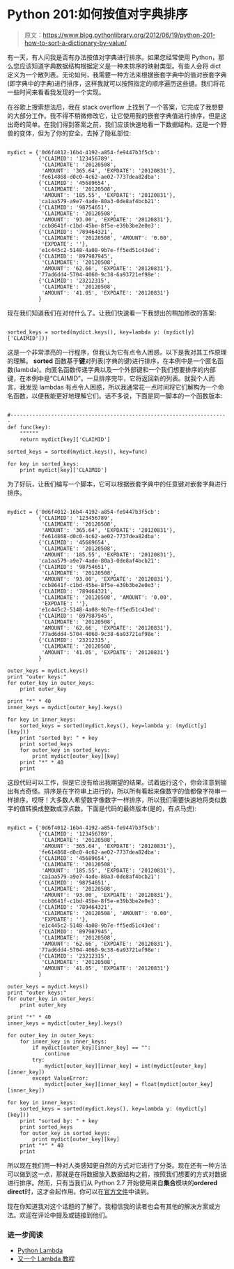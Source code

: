 # Python 201:如何按值对字典排序

> 原文：<https://www.blog.pythonlibrary.org/2012/06/19/python-201-how-to-sort-a-dictionary-by-value/>

有一天，有人问我是否有办法按值对字典进行排序。如果您经常使用 Python，那么您应该知道字典数据结构根据定义是一种未排序的映射类型。有些人会将 dict 定义为一个散列表。无论如何，我需要一种方法来根据嵌套字典中的值对嵌套字典(即字典中的字典)进行排序，这样我就可以按照指定的顺序遍历这些键。我们将花一些时间来看看我发现的一个实现。

在谷歌上搜索想法后，我在 stack overflow 上找到了一个答案，它完成了我想要的大部分工作。我不得不稍微修改它，让它使用我的嵌套字典值进行排序，但是这出奇的简单。在我们得到答案之前，我们应该快速地看一下数据结构。这是一个野兽的变体，但为了你的安全，去掉了隐私部位:

```

mydict = {'0d6f4012-16b4-4192-a854-fe9447b3f5cb': 
          {'CLAIMID': '123456789',
           'CLAIMDATE': '20120508', 
           'AMOUNT': '365.64', 'EXPDATE': '20120831'}, 
          'fe614868-d0c0-4c62-ae02-7737dea82dba': 
          {'CLAIMID': '45689654', 
           'CLAIMDATE': '20120508', 
           'AMOUNT': '185.55', 'EXPDATE': '20120831'}, 
          'ca1aa579-a9e7-4ade-80a3-0de8af4bcb21': 
          {'CLAIMID': '98754651',
           'CLAIMDATE': '20120508', 
           'AMOUNT': '93.00', 'EXPDATE': '20120831'},
          'ccb8641f-c1bd-45be-8f5e-e39b3be2e0e3': 
          {'CLAIMID': '789464321',
           'CLAIMDATE': '20120508', 'AMOUNT': '0.00',
           'EXPDATE': ''}, 
          'e1c445c2-5148-4a08-9b7e-ff5ed51c43ed': 
          {'CLAIMID': '897987945', 
           'CLAIMDATE': '20120508', 
           'AMOUNT': '62.66', 'EXPDATE': '20120831'}, 
          '77ad6dd4-5704-4060-9c38-6a93721ef98e': 
          {'CLAIMID': '23212315',
           'CLAIMDATE': '20120508', 
           'AMOUNT': '41.05', 'EXPDATE': '20120831'}
          }

```

现在我们知道我们在对付什么了。让我们快速看一下我想出的稍加修改的答案:

```

sorted_keys = sorted(mydict.keys(), key=lambda y: (mydict[y]['CLAIMID']))

```

这是一个非常漂亮的一行程序，但我认为它有点令人困惑。以下是我对其工作原理的理解。 **sorted** 函数基于**键**对列表(字典的键)进行排序，在本例中是一个匿名函数(lambda)。向匿名函数传递字典以及一个外部键和一个我们想要排序的内部键，在本例中是“CLAIMID”。一旦排序完毕，它将返回新的列表。就我个人而言，我发现 lambdas 有点令人困惑，所以我通常花一点时间将它们解构为一个命名函数，以便我能更好地理解它们。话不多说，下面是同一脚本的一个函数版本:

```

#----------------------------------------------------------------------
def func(key):
    """"""
    return mydict[key]['CLAIMID']

sorted_keys = sorted(mydict.keys(), key=func)

for key in sorted_keys:
    print mydict[key]['CLAIMID']

```

为了好玩，让我们编写一个脚本，它可以根据嵌套字典中的任意键对嵌套字典进行排序。

```

mydict = {'0d6f4012-16b4-4192-a854-fe9447b3f5cb': 
          {'CLAIMID': '123456789',
           'CLAIMDATE': '20120508', 
           'AMOUNT': '365.64', 'EXPDATE': '20120831'}, 
          'fe614868-d0c0-4c62-ae02-7737dea82dba': 
          {'CLAIMID': '45689654', 
           'CLAIMDATE': '20120508', 
           'AMOUNT': '185.55', 'EXPDATE': '20120831'}, 
          'ca1aa579-a9e7-4ade-80a3-0de8af4bcb21': 
          {'CLAIMID': '98754651',
           'CLAIMDATE': '20120508', 
           'AMOUNT': '93.00', 'EXPDATE': '20120831'},
          'ccb8641f-c1bd-45be-8f5e-e39b3be2e0e3': 
          {'CLAIMID': '789464321',
           'CLAIMDATE': '20120508', 'AMOUNT': '0.00',
           'EXPDATE': ''}, 
          'e1c445c2-5148-4a08-9b7e-ff5ed51c43ed': 
          {'CLAIMID': '897987945', 
           'CLAIMDATE': '20120508', 
           'AMOUNT': '62.66', 'EXPDATE': '20120831'}, 
          '77ad6dd4-5704-4060-9c38-6a93721ef98e': 
          {'CLAIMID': '23212315',
           'CLAIMDATE': '20120508', 
           'AMOUNT': '41.05', 'EXPDATE': '20120831'}
          }

outer_keys = mydict.keys()
print "outer keys:"
for outer_key in outer_keys:
    print outer_key

print "*" * 40
inner_keys = mydict[outer_key].keys()

for key in inner_keys:
    sorted_keys = sorted(mydict.keys(), key=lambda y: (mydict[y][key]))
    print "sorted by: " + key
    print sorted_keys
    for outer_key in sorted_keys:
        print mydict[outer_key][key]
    print "*" * 40
    print

```

这段代码可以工作，但是它没有给出我期望的结果。试着运行这个，你会注意到输出有点奇怪。排序是在字符串上进行的，所以所有看起来像数字的值都像字符串一样排序。哎呀！大多数人希望数字像数字一样排序，所以我们需要快速地将类似数字的值转换成整数或浮点数。下面是代码的最终版本(是的，有点马虎):

```

mydict = {'0d6f4012-16b4-4192-a854-fe9447b3f5cb': 
          {'CLAIMID': '123456789',
           'CLAIMDATE': '20120508', 
           'AMOUNT': '365.64', 'EXPDATE': '20120831'}, 
          'fe614868-d0c0-4c62-ae02-7737dea82dba': 
          {'CLAIMID': '45689654', 
           'CLAIMDATE': '20120508', 
           'AMOUNT': '185.55', 'EXPDATE': '20120831'}, 
          'ca1aa579-a9e7-4ade-80a3-0de8af4bcb21': 
          {'CLAIMID': '98754651',
           'CLAIMDATE': '20120508', 
           'AMOUNT': '93.00', 'EXPDATE': '20120831'},
          'ccb8641f-c1bd-45be-8f5e-e39b3be2e0e3': 
          {'CLAIMID': '789464321',
           'CLAIMDATE': '20120508', 'AMOUNT': '0.00',
           'EXPDATE': ''}, 
          'e1c445c2-5148-4a08-9b7e-ff5ed51c43ed': 
          {'CLAIMID': '897987945', 
           'CLAIMDATE': '20120508', 
           'AMOUNT': '62.66', 'EXPDATE': '20120831'}, 
          '77ad6dd4-5704-4060-9c38-6a93721ef98e': 
          {'CLAIMID': '23212315',
           'CLAIMDATE': '20120508', 
           'AMOUNT': '41.05', 'EXPDATE': '20120831'}
          }

outer_keys = mydict.keys()
print "outer keys:"
for outer_key in outer_keys:
    print outer_key

print "*" * 40
inner_keys = mydict[outer_key].keys()

for outer_key in outer_keys:
    for inner_key in inner_keys:
        if mydict[outer_key][inner_key] == "":
            continue
        try:
            mydict[outer_key][inner_key] = int(mydict[outer_key][inner_key])
        except ValueError:
            mydict[outer_key][inner_key] = float(mydict[outer_key][inner_key])

for key in inner_keys:
    sorted_keys = sorted(mydict.keys(), key=lambda y: (mydict[y][key]))
    print "sorted by: " + key
    print sorted_keys
    for outer_key in sorted_keys:
        print mydict[outer_key][key]
    print "*" * 40
    print

```

所以现在我们用一种对人类感知更自然的方式对它进行了分类。现在还有一种方法可以做到这一点，那就是在将数据放入数据结构之前，按照我们想要的方式对数据进行排序。然而，只有当我们从 Python 2.7 开始使用来自**集合**模块的**ordered direct**时，这才会起作用。你可以在[官方文件](http://docs.python.org/library/collections.html#collections.OrderedDict)中读到。

现在你知道我对这个话题的了解了。我相信我的读者也会有其他的解决方案或方法。欢迎在评论中提及或链接到他们。

### 进一步阅读

*   [Python Lambda](https://www.blog.pythonlibrary.org/2010/07/19/the-python-lambda/)
*   [又一个 Lambda 教程](http://pythonconquerstheuniverse.wordpress.com/2011/08/29/lambda_tutorial/)